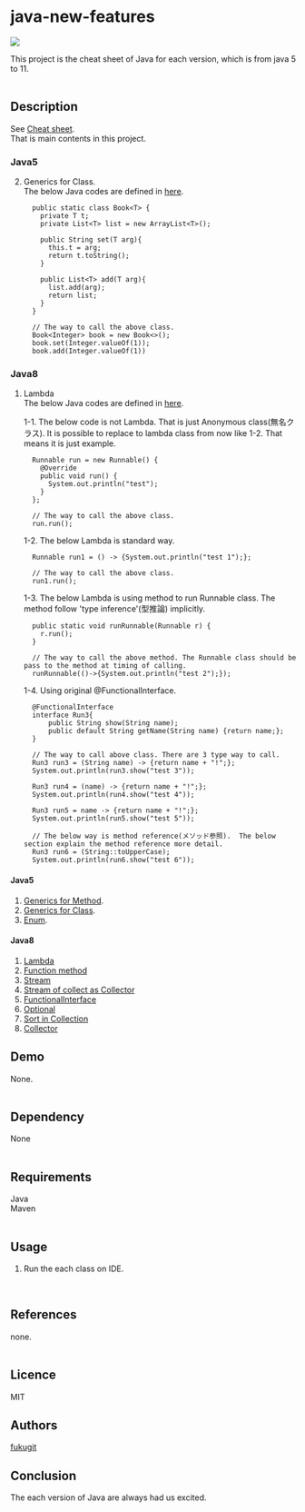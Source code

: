 # java-new-features
![](https://img.shields.io/badge/Initial%20creation-Jan%202019-brightgreen.svg)  

This project is the cheat sheet of Java for each version, which is from java 5 to 11.    
<br/>

## Description
See [Cheat sheet](https://github.com/fukugit/java-new-features/wiki/Cheat-sheet-for-Java-new-feature).  
That is main contents in this project.  

### Java5
2. Generics for Class.  
    The below Java codes are defined in [here](src/main/java/jp/co/example/java5/GenericsOfClass.java).  
    ```
      public static class Book<T> {
        private T t;
        private List<T> list = new ArrayList<T>();
        
        public String set(T arg){
          this.t = arg;
          return t.toString();
        }
        
        public List<T> add(T arg){
          list.add(arg);
          return list;
        }
      }
    
      // The way to call the above class.
      Book<Integer> book = new Book<>();
      book.set(Integer.valueOf(1));
      book.add(Integer.valueOf(1))
    ```

### Java8
1. Lambda  
    The below Java codes are defined in [here](src/main/java/jp/co/example/java8/LambdaFeature.java).  

    1-1. The below code is not Lambda. That is just Anonymous class(無名クラス). It is possible to replace to lambda class from now like 1-2. That means it is just example.  
    ```
      Runnable run = new Runnable() {
        @Override
        public void run() {
          System.out.println("test");
        }
      };
      
      // The way to call the above class.  
      run.run();
    ```
    
    1-2. The below Lambda is standard way.
    ```
      Runnable run1 = () -> {System.out.println("test 1");};
      
      // The way to call the above class. 
      run1.run();
    ```
    
    1-3. The below Lambda is using method to run Runnable class. The method follow 'type inference'(型推論) implicitly.   
    ```
      public static void runRunnable(Runnable r) {
        r.run();
      }
      
      // The way to call the above method. The Runnable class should be pass to the method at timing of calling.  
      runRunnable(()->{System.out.println("test 2");});
    ```
    
    1-4. Using original @FunctionalInterface.  
    ```
      @FunctionalInterface
      interface Run3{
          public String show(String name);
          public default String getName(String name) {return name;};
      }
      
      // The way to call above class. There are 3 type way to call.  
      Run3 run3 = (String name) -> {return name + "!";};
      System.out.println(run3.show("test 3"));
      
      Run3 run4 = (name) -> {return name + "!";};
      System.out.println(run4.show("test 4"));
      
      Run3 run5 = name -> {return name + "!";};
      System.out.println(run5.show("test 5"));
      
      // The below way is method reference(メソッド参照).  The below section explain the method reference more detail.  
      Run3 run6 = (String::toUpperCase);
      System.out.println(run6.show("test 6"));
    ```

#### Java5
1. [Generics for Method](src/main/java/jp/co/example/java5/GenericsOfMethod.java).  
2. [Generics for Class](src/main/java/jp/co/example/java5/GenericsOfClass.java).
3. [Enum](src/main/java/jp/co/example/java5/EnumFeature.java).

#### Java8
1. [Lambda](src/main/java/jp/co/example/java8/LambdaFeature.java)  
2. [Function method](src/main/java/jp/co/example/java8/FunctionFeature.java)  
3. [Stream](src/main/java/jp/co/example/java8/StreamFeature.java)  
4. [Stream of collect as Collector](src/main/java/jp/co/example/java8/CollectorFeature.java)  
5. [FunctionalInterface](src/main/java/jp/co/example/java8/FunctionalInterfaceFeature.java)  
6. [Optional](src/main/java/jp/co/example/java8/OptionalFeature.java)  
7. [Sort in Collection](src/main/java/jp/co/example/java8/CollectionsSortFeature.java)  
8. [Collector](src/main/java/jp/co/example/java8/CollectorFeature.java)  


## Demo
None.  
<br/>

## Dependency
None  
<br/>

## Requirements
Java  
Maven  
<br/>

## Usage
1. Run the each class on IDE.  
<br/>

## References
none.  
<br/>

## Licence
MIT
<br/>

## Authors
[fukugit](https://github.com/fukugit)
<br/>

## Conclusion
The each version of Java are always had us excited.  

